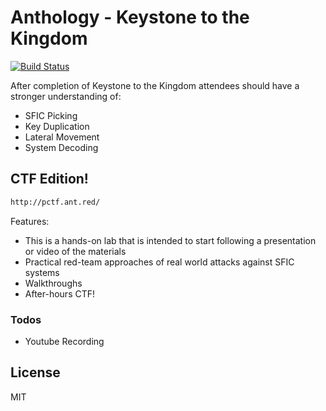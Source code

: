 # Anthology - Keystone to the Kingdom



[![Build Status](https://img.shields.io/badge/Next%20Training-TBD%202020-red)](https://travis-ci.org/joemccann/dillinger)

After completion of Keystone to the Kingdom attendees should have a stronger understanding of:
  - SFIC Picking
  - Key Duplication
  - Lateral Movement
  - System Decoding


## CTF Edition!
```sh
http://pctf.ant.red/
```
Features:
  - This is a hands-on lab that is intended to start following a presentation or video of the materials
  - Practical red-team approaches of real world attacks against SFIC systems
  - Walkthroughs 
  - After-hours CTF!
  

### Todos

 - Youtube Recording

License
----

MIT

